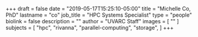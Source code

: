 +++
draft = false
date = "2019-05-17T15:25:10-05:00"
title = "Michelle Co, PhD"
lastname = "co"
job_title = "HPC Systems Specialist"
type = "people"
biolink = false
description = ""
author = "UVARC Staff"
images = [
  ""
]
subjects = [
  "hpc",
  "rivanna",
  "parallel-computing",
  "storage",
]
+++


